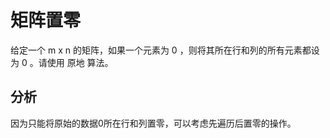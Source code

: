 # 矩阵置零

给定一个 m x n 的矩阵，如果一个元素为 0 ，则将其所在行和列的所有元素都设为 0 。请使用 原地 算法。

## 分析

因为只能将原始的数据0所在行和列置零，可以考虑先遍历后置零的操作。
